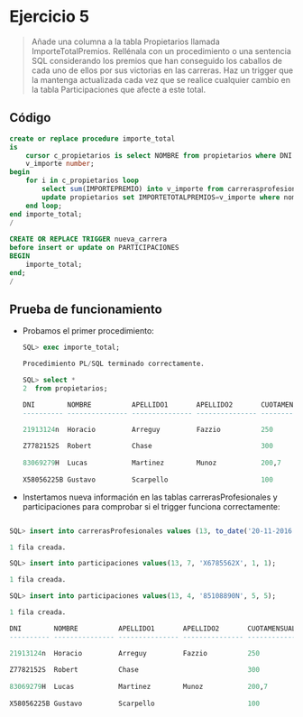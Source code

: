 # Ejercicio 5

> Añade una columna a la tabla Propietarios llamada ImporteTotalPremios. Rellénala con un procedimiento o una sentencia SQL considerando los premios que han conseguido los caballos de cada uno de ellos por sus victorias en las carreras. Haz un trigger que la mantenga actualizada cada vez que se realice cualquier cambio en la tabla Participaciones que afecte a este total.

## Código

```sql
create or replace procedure importe_total
is
    cursor c_propietarios is select NOMBRE from propietarios where DNI in (select dniPropietario from caballos where codigoCaballo in (select codigocaballo from participaciones where POSICIONFINAL=1));  
    v_importe number;
begin
    for i in c_propietarios loop
        select sum(IMPORTEPREMIO) into v_importe from carrerasprofesionales where codigoCarrera in (select codigoCarrera from participaciones where POSICIONFINAL=1 and codigocaballo in (select codigocaballo from caballos where dnipropietario in (select dni from propietarios where nombre=i.nombre)));
        update propietarios set IMPORTETOTALPREMIOS=v_importe where nombre=i.nombre;
    end loop;
end importe_total;
/
 
CREATE OR REPLACE TRIGGER nueva_carrera
before insert or update on PARTICIPACIONES
BEGIN
    importe_total;
end;
/
```

## Prueba de funcionamiento

- Probamos el primer procedimiento:

    ```sql
    SQL> exec importe_total;

    Procedimiento PL/SQL terminado correctamente.

    SQL> select *
    2  from propietarios;

    DNI	       NOMBRE          APELLIDO1       APELLIDO2	   CUOTAMENSUAL IMPORTETOTALPREMIOS
    ---------- --------------- --------------- --------------- ------------ -------------------

    21913124n  Horacio	       Arreguy	       Fazzio		   250          16607
            
    Z7782152S  Robert	       Chase				           300          8750
            
    83069279H  Lucas	       Martinez	       Munoz		   200,7        7000
            
    X58056225B Gustavo	       Scarpello				       100          7000
    ```

- Instertamos nueva información en las tablas carrerasProfesionales y participaciones para comprobar si el trigger funciona correctamente:

```sql

SQL> insert into carrerasProfesionales values (13, to_date('20-11-2016 13:00' , 'DD-MM-YYYY HH24:MI'), 8000, 650, to_date('01-01-2010', 'DD-MM-YYYY'), to_date('01-06-2013', 'DD-MM-YYYY'));

1 fila creada.

SQL> insert into participaciones values(13, 7, 'X6785562X', 1, 1);

1 fila creada.

SQL> insert into participaciones values(13, 4, '85108890N', 5, 5);

1 fila creada.

DNI	       NOMBRE          APELLIDO1       APELLIDO2	   CUOTAMENSUAL IMPORTETOTALPREMIOS
---------- --------------- --------------- --------------- ------------ -------------------

21913124n  Horacio	       Arreguy	       Fazzio		   250          16607
	      
Z7782152S  Robert	       Chase				           300          8750
	       
83069279H  Lucas	       Martinez	       Munoz		   200,7        15000
	       
X58056225B Gustavo	       Scarpello				       100          7000

```
